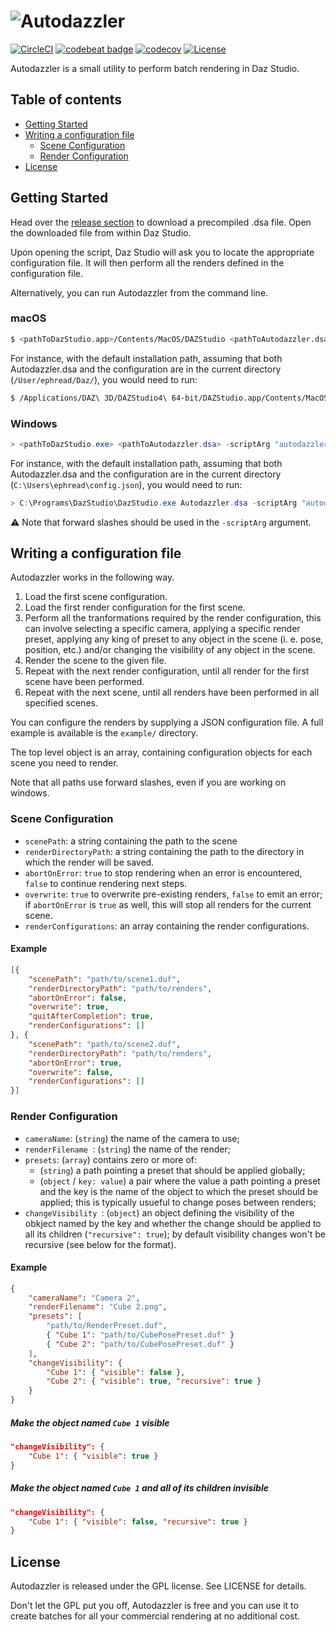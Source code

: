 # ![Autodazzler](https://i.imgur.com/KgX7eIm.jpg)

[![CircleCI](https://circleci.com/gh/ephread/Autodazzler/tree/master.svg?style=shield)](https://circleci.com/gh/ephread/Autodazzler/tree/master)
[![codebeat badge](https://codebeat.co/badges/0ca53387-6f52-4349-8b41-b02fd7ae0786)](https://codebeat.co/projects/github-com-ephread-autodazzler-master)
[![codecov](https://codecov.io/gh/ephread/Autodazzler/branch/master/graph/badge.svg)](https://codecov.io/gh/ephread/Autodazzler)
[![License](https://img.shields.io/badge/license-GPL-green.svg)](https://github.com/ephread/autodazzler/blob/master/LICENSE.md)

Autodazzler is a small utility to perform batch rendering in Daz Studio.

## Table of contents

  * [Getting Started](#getting-started)
  * [Writing a configuration file](#writing-a-configuration-file)
  	* [Scene Configuration](#scene-configuration)
  	* [Render Configuration](#render-configuration)
  * [License](#license)

## Getting Started

Head over the [release section](https://github.com/ephread/Autodazzler/releases) to download a precompiled .dsa file. Open the downloaded file from within Daz Studio.

Upon opening the script, Daz Studio will ask you to locate the appropriate configuration file. It will then perform all the renders defined in the configuration file.

Alternatively, you can run Autodazzler from the command line.

### macOS

```bash
$ <pathToDazStudio.app>/Contents/MacOS/DAZStudio <pathToAutodazzler.dsa> -scriptArg "autodazzlerConfigPath='<pathToConfigurationPath.json>'"
```
For instance, with the default installation path, assuming that both Autodazzler.dsa and the configuration are in the current directory (`/User/ephread/Daz/`), you would need to run:

```bash
$ /Applications/DAZ\ 3D/DAZStudio4\ 64-bit/DAZStudio.app/Contents/MacOS/DAZStudio Autodazzler.dsa -scriptArg "autodazzlerConfigPath='/User/ephread/Daz/config.json'"
```

### Windows

```powershell
> <pathToDazStudio.exe> <pathToAutodazzler.dsa> -scriptArg "autodazzlerConfigPath='<pathToConfigurationPath.json>'"
```

For instance, with the default installation path, assuming that both Autodazzler.dsa and the configuration are in the current directory (`C:\Users\ephread\config.json`), you would need to run:


```powershell
> C:\Programs\DazStudio\DazStudio.exe Autodazzler.dsa -scriptArg "autodazzlerConfigPath='C:/Users/ephread/config.json'"
```

⚠️ Note that forward slashes should be used in the `-scriptArg` argument.

## Writing a configuration file

Autodazzler works in the following way.

1. Load the first scene configuration.
2. Load the first render configuration for the first scene.
3. Perform all the tranformations required by the render configuration, this can involve selecting a specific camera, applying a specific render preset, applying any king of preset to any object in the scene (i. e. pose, position, etc.) and/or changing the visibility of any object in the scene.
4. Render the scene to the given file.
5. Repeat with the next render configuration, until all render for the first scene have been performed.
6. Repeat with the next scene, until all renders have been performed in all specified scenes.

You can configure the renders by supplying a JSON configuration file. A full example is available is the `example/` directory.

The top level object is an array, containing configuration objects for each scene you need to render.

Note that all paths use forward slashes, even if you are working on windows.

### Scene Configuration

- `scenePath`: a string containing the path to the scene
- `renderDirectoryPath`: a string containing the path to the directory in which the render will be saved.
- `abortOnError`: `true` to stop rendering when an error is encountered, `false` to continue rendering next steps.
- `overwrite`: `true` to overwrite pre-existing renders, `false` to emit an error; if `abortOnError` is `true` as well, this will stop all renders for the current scene.
- `renderConfigurations`: an array containing the render configurations.

#### Example

```json
[{
    "scenePath": "path/to/scene1.duf",
    "renderDirectoryPath": "path/to/renders",
    "abortOnError": false,
    "overwrite": true,
    "quitAfterCompletion": true,
    "renderConfigurations": []
}, {
    "scenePath": "path/to/scene2.duf",
    "renderDirectoryPath": "path/to/renders",
    "abortOnError": true,
    "overwrite": false,
    "renderConfigurations": []
}]
```

### Render Configuration

- `cameraName`: (`string`) the name of the camera to use;
- `renderFilename `: (`string`) the name of the render;
- `presets`: (`array`) contains zero or more of:
    - (`string`) a path pointing a preset that should be applied globally;
    - (`object` / `key: value`) a pair where the value a path pointing a preset and the key is the name of the object to which the preset should be applied; this is typically usueful to change poses between renders;
- `changeVisibility `: (`object`) an object defining the visibility of the obkject named by the key and whether the change should be applied to all its children (`"recursive": true`); by default visibility changes won't be recursive (see below for the format).

#### Example

```json
{
    "cameraName": "Camera 2",
    "renderFilename": "Cube 2.png",
    "presets": [
        "path/to/RenderPreset.duf",
        { "Cube 1": "path/to/CubePosePreset.duf" }
        { "Cube 2": "path/to/CubePosePreset.duf" }
    ],
    "changeVisibility": {
        "Cube 1": { "visible": false },
        "Cube 2": { "visible": true, "recursive": true }
    }
}
```

##### Make the object named `Cube 1` visible

```json
"changeVisibility": {
    "Cube 1": { "visible": true }
}
```

##### Make the object named `Cube 1` and all of its children invisible

```json
"changeVisibility": {
    "Cube 1": { "visible": false, "recursive": true }
}
```

## License

Autodazzler is released under the GPL license. See LICENSE for details.

Don't let the GPL put you off, Autodazzler is free and you can use it to create batches for all your commercial rendering at no additional cost.